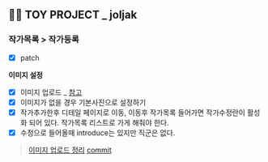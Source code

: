 ## 👩‍🎓 TOY PROJECT _ joljak
### 작가목록 > 작가등록
- [x] patch

**이미지 설정**
- [x] 이미지 업로드 _ [참고](https://maruzzing.github.io/study/react/%EB%A6%AC%EC%95%A1%ED%8A%B8%EB%A1%9C-%EC%9D%B4%EB%AF%B8%EC%A7%80-%EC%97%85%EB%A1%9C%EB%8D%94-%EA%B5%AC%ED%98%84%ED%95%98%EA%B8%B0/)
- [x] 이미지가 없을 경우 기본사진으로 설정하기 
- [X] 작가추가한후 디테일 페이지로 이동, 이동후 작가목록 들어가면 작가수정란이 활성화 되어 있다. 작가목록 리스트로 가게 해줘야 한다. 
- [x] 수정으로 들어올때 introduce는 있지만 직군은 없다.

> [이미지 업로드 정리](https://velog.io/@gay0ung/%EB%A6%AC%EC%95%A1%ED%8A%B8%EB%A1%9C-%EC%9D%B4%EB%AF%B8%EC%A7%80-%EC%97%85%EB%A1%9C%EB%93%9C-%EB%AF%B8%EB%A6%AC%EB%B3%B4%EA%B8%B0)
>[commit](https://github.com/globalmedia-joljak/web-frontend/pull/54/commits/3d7e5f587320a90e6edf953e4fc741b4db4ccfd4)



